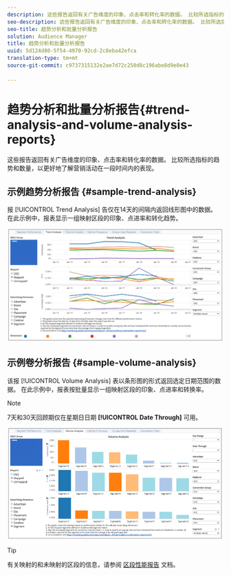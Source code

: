 ```yaml
---
description: 这些报告返回有关广告维度的印象、点击率和转化率的数据。 比较所选指标的趋势和数量，以更好地了解营销活动在一段时间内的表现。
seo-description: 这些报告返回有关广告维度的印象、点击率和转化率的数据。 比较所选指标的趋势和数量，以更好地了解营销活动在一段时间内的表现。
seo-title: 趋势分析和批量分析报告
solution: Audience Manager
title: 趋势分析和批量分析报告
uuid: 5d124d80-5f54-4970-92cd-2c8eba42efca
translation-type: tm+mt
source-git-commit: c9737315132e2ae7d72c250d8c196abe8d9e0e43

---
```



# 趋势分析和批量分析报告{#trend-analysis-and-volume-analysis-reports}

这些报告返回有关广告维度的印象、点击率和转化率的数据。 比较所选指标的趋势和数量，以更好地了解营销活动在一段时间内的表现。

## 示例趋势分析报告 {#sample-trend-analysis}

报 [!UICONTROL Trend Analysis] 告仅在14天的间隔内返回线形图中的数据。 在此示例中，报表显示一组映射区段的印象、点进率和转化趋势。

![](assets/trend-analysis.png)

## 示例卷分析报告 {#sample-volume-analysis}

该报 [!UICONTROL Volume Analysis] 表以条形图的形式返回选定日期范围的数据。 在此示例中，报表按批量显示一组映射区段的印象、点进率和转换率。

>[!NOTE]
>
>7天和30天回顾期仅在星期日日期 **[!UICONTROL Date Through]** 可用。

![](assets/volume-analysis.png)

>[!TIP]
>
>有关映射的和未映射的区段的信息，请参阅 [区段性能报告](../../../reporting/audience-optimization-reports/aor-advertisers/segment-performance.md) 文档。

